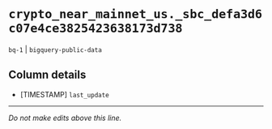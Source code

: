 # `crypto_near_mainnet_us._sbc_defa3d6c07e4ce3825423638173d738`
`bq-1` | `bigquery-public-data`

## Column details
* [TIMESTAMP] `last_update`

-------------------------------------------------------------------------------
*Do not make edits above this line.*
